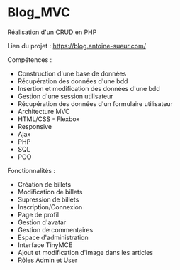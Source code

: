 # Blog_MVC

Réalisation d'un CRUD en PHP

Lien du projet : https://blog.antoine-sueur.com/

Compétences :

- Construction d'une base de données
- Récupération des données d'une bdd
- Insertion et modification des données d'une bdd
- Gestion d'une session utilisateur
- Récupération des données d'un formulaire utilisateur
- Architecture MVC
- HTML/CSS - Flexbox
- Responsive
- Ajax
- PHP
- SQL
- POO

Fonctionnalités :

- Création de billets
- Modification de billets
- Supression de billets
- Inscription/Connexion
- Page de profil
- Gestion d'avatar
- Gestion de commentaires
- Espace d'administration
- Interface TinyMCE
- Ajout et modification d'image dans les articles
- Rôles Admin et User
